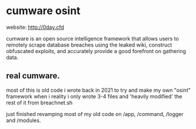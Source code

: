# cumware osint
website: http://0day.cfd

cumware is an open source intelligence framework that allows users to remotely scrape database breaches using the leaked wiki, construct obfuscated exploits,
and accurately provide a good forefront on gathering data.

## real cumware.
most of this is old code i wrote back in 2021 to try and make my own "osint" framework when i reality i only wrote 3-4 files and 'heavily modified' the rest of it from breachnet.sh


just finished revamping most of my old code on /app, /command, /logger and /modules.
